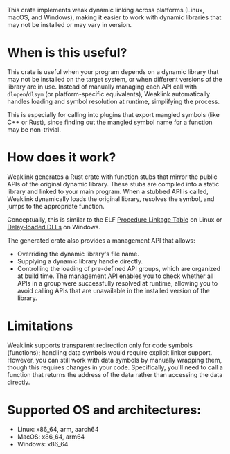 
This crate implements weak dynamic linking across platforms (Linux, macOS, and Windows), making it easier to work with
dynamic libraries that may not be installed or may vary in version.

# When is this useful?

This crate is useful when your program depends on a dynamic library that may not be installed on the target system, or
when different versions of the library are in use. Instead of manually managing each API call with `dlopen`/`dlsym` (or
platform-specific equivalents), Weaklink automatically handles loading and symbol resolution at runtime, simplifying the
process.

This is especially for calling into plugins that export mangled symbols (like C++ or Rust), since finding out the
mangled symbol name for a function may be non-trivial.

# How does it work?

Weaklink generates a Rust crate with function stubs that mirror the public APIs of the original dynamic library. These
stubs are compiled into a static library and linked to your main program. When a stubbed API is called, Weaklink
dynamically loads the original library, resolves the symbol, and jumps to the appropriate function.

Conceptually, this is similar to the ELF
[Procedure Linkage Table](https://www.google.com/search?q=Procedure+Linkage+Table) on Linux or
[Delay-loaded DLLs](https://learn.microsoft.com/en-us/cpp/build/reference/linker-support-for-delay-loaded-dlls) on
Windows.

The generated crate also provides a management API that allows:
- Overriding the dynamic library's file name.
- Supplying a dynamic library handle directly.
- Controlling the loading of pre-defined API groups, which are organized at build time. The management API enables you
  to check whether all APIs in a group were successfully resolved at runtime, allowing you to avoid calling APIs that
  are unavailable in the installed version of the library.

# Limitations
Weaklink supports transparent redirection only for code symbols (functions); handling data symbols would require
explicit linker support. However, you can still work with data symbols by manually wrapping them, though this requires
changes in your code. Specifically, you'll need to call a function that returns the address of the data rather than
accessing the data directly.

# Supported OS and architectures:
- Linux: x86_64, arm, aarch64
- MacOS: x86_64, arm64
- Windows: x86_64
